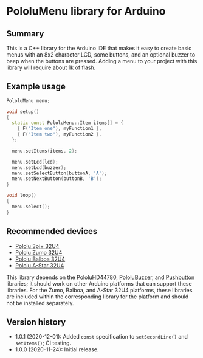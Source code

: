 # PololuMenu library for Arduino

## Summary

This is a C++ library for the Arduino IDE that makes it easy to create
basic menus with an 8x2 character LCD, some buttons, and an optional
buzzer to beep when the buttons are pressed.  Adding a menu to your
project with this library will require about 1k of flash.

## Example usage

```cpp
PololuMenu menu;

void setup()
{
  static const PololuMenu::Item items[] = {
    { F("Item one"), myFunction1 },
    { F("Item two"), myFunction2 },
  };

  menu.setItems(items, 2);

  menu.setLcd(lcd);
  menu.setLcd(buzzer);
  menu.setSelectButton(buttonA, 'A');
  menu.setNextButton(buttonB, 'B');
}

void loop()
{
  menu.select();
}
```

## Recommended devices

* [Pololu 3pi+ 32U4](https://www.pololu.com/3pi+)
* [Pololu Zumo 32U4](https://www.pololu.com/zumo)
* [Pololu Balboa 32U4](https://www.pololu.com/balboa)
* [Pololu A-Star 32U4](https://www.pololu.com/a-star)

This library depends on the
[PololuHD44780](https://github.com/pololu/pololu-hd44780-arduino),
[PololuBuzzer](https://github.com/pololu/pololu-buzzer-arduino), and
[Pushbutton](https://github.com/pololu/pushbutton-arduino) libraries;
it should work on other Arduino platforms that can support these
libraries.  For the Zumo, Balboa, and A-Star 32U4 platforms, these
libraries are included within the corresponding library for the
platform and should not be installed separately.

## Version history

* 1.0.1 (2020-12-01): Added `const` specification to `setSecondLine()` and `setItems()`; CI testing.
* 1.0.0 (2020-11-24): Initial release.
